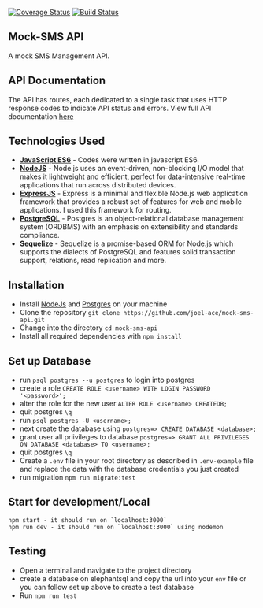 [![Coverage Status](https://coveralls.io/repos/github/joel-ace/mock-sms-api/badge.svg?branch=master)](https://coveralls.io/github/joel-ace/mock-sms-api?branch=master)
[![Build Status](https://travis-ci.org/joel-ace/mock-sms-api.svg?branch=master)](https://travis-ci.org/joel-ace/mock-sms-api)

## Mock-SMS API
A mock SMS Management API.

## API Documentation
The API has routes, each dedicated to a single task that uses HTTP response codes to indicate API status and errors. View full API documentation [here](https://mock-sms-api.herokuapp.com/)


## Technologies Used
- **[JavaScript ES6](http://es6-features.org/)** - Codes were written in javascript ES6.
- **[NodeJS](https://nodejs.org/)** - Node.js uses an event-driven, non-blocking I/O model that makes it lightweight and efficient, perfect for data-intensive real-time applications that run across distributed devices.
- **[ExpressJS](https://expressjs.com/)** - Express is a minimal and flexible Node.js web application framework that provides a robust set of features for web and mobile applications. I used this framework for routing.
- **[PostgreSQL](https://www.postgresql.org/)** - Postgres is an object-relational database management system (ORDBMS) with an emphasis on extensibility and standards compliance.
- **[Sequelize](http://docs.sequelizejs.com/)** - Sequelize is a promise-based ORM for Node.js which supports the dialects of PostgreSQL and features solid transaction support, relations, read replication and more.

## Installation
- Install [NodeJs](https://nodejs.org/en/) and [Postgres](https://www.postgresql.org/) on your machine
- Clone the repository `git clone https://github.com/joel-ace/mock-sms-api.git`
- Change into the directory `cd mock-sms-api`
- Install all required dependencies with `npm install`

## Set up Database
- run `psql postgres --u postgres` to login into postgres
- create a role `CREATE ROLE <username> WITH LOGIN PASSWORD '<password>';`
- alter the role for the new user `ALTER ROLE <username> CREATEDB;`
- quit postgres `\q`
- run `psql postgres -U <username>;`
- next create the database using `postgres=> CREATE DATABASE <database>;`
- grant user all priivileges to database `postgres=> GRANT ALL PRIVILEGES ON DATABASE <database> TO <username>;`
- quit postgres `\q`
- Create a `.env` file in your root directory as described in `.env-example` file and replace the data with the database credentials you just created
- run migration `npm run migrate:test`


## Start for development/Local
```
npm start - it should run on `localhost:3000`
npm run dev - it should run on `localhost:3000` using nodemon
```

## Testing
- Open a terminal and navigate to the project directory
- create a database on elephantsql and copy the url into your `env` file or you can follow set up above to create a test database
- Run `npm run test`
